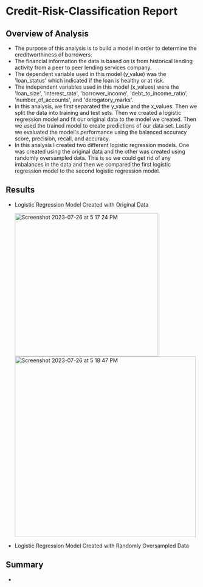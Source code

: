 # Credit-Risk-Classification Report

## Overview of Analysis

  - The purpose of this analysis is to build a model in order to determine the creditworthiness of borrowers.
  - The financial information the data is based on is from historical lending activity from a peer to peer lending services company.
  - The dependent variable used in this model (y_value) was the 'loan_status' which indicated if the loan is healthy or at risk.
  - The independent variables used in this model (x_values) were the 'loan_size', 'interest_rate', 'borrower_income', 'debt_to_income_ratio', 'number_of_accounts', and 'derogatory_marks'.
  - In this analysis, we first separated the y_value and the x_values. Then we split the data into training and test sets. Then we created a logistic regression model and fit our original data to the model we created. Then we used the trained model to create predictions of our data set. Lastly we evaluated the model's performance using the balanced accuracy score, precision, recall, and accuracy.
  - In this analysis I created two different logistic regression models. One was created using the original data and the other was created using randomly oversampled data. This is so we could get rid of any imbalances in the data and then we compared the first logistic regression model to the second logistic regression model.

## Results

  - Logistic Regression Model Created with Original Data

    <img width="377" alt="Screenshot 2023-07-26 at 5 17 24 PM" src="https://github.com/jgillas/Credit-Risk-Classification/assets/125215083/04c2ccd1-08d7-436e-8aa6-bddac2c388c4">

    <img width="476" alt="Screenshot 2023-07-26 at 5 18 47 PM" src="https://github.com/jgillas/Credit-Risk-Classification/assets/125215083/7b71ab6c-65b1-4ef4-91c6-ad52459c78b3">


  - Logistic Regression Model Created with Randomly Oversampled Data


## Summary 

  - 
